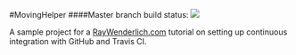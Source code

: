 #MovingHelper
####Master branch build status: 
![](https://travis-ci.org/[shabirjan]/MovingHelper.svg?branch=master)

A sample project for a [RayWenderlich.com](http://www.raywenderlich.com) tutorial on setting up continuous integration with GitHub and Travis CI. 